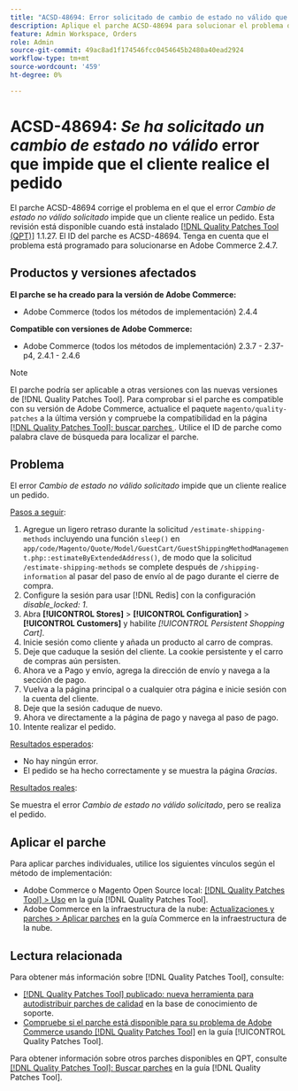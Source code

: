```yaml
---
title: "ACSD-48694: Error solicitado de cambio de estado no válido que impide al cliente realizar el pedido"
description: Aplique el parche ACSD-48694 para solucionar el problema de Adobe Commerce donde el error *Se ha solicitado un cambio de estado no válido* impide que un cliente realice un pedido.
feature: Admin Workspace, Orders
role: Admin
source-git-commit: 49ac8ad1f174546fcc0454645b2480a40ead2924
workflow-type: tm+mt
source-wordcount: '459'
ht-degree: 0%

---
```


# ACSD-48694: *Se ha solicitado un cambio de estado no válido* error que impide que el cliente realice el pedido

El parche ACSD-48694 corrige el problema en el que el error *Cambio de estado no válido solicitado* impide que un cliente realice un pedido. Esta revisión está disponible cuando está instalado [[!DNL Quality Patches Tool (QPT)]](https://experienceleague.adobe.com/en/docs/commerce-knowledge-base/kb/announcements/commerce-announcements/magento-quality-patches-released-new-tool-to-self-serve-quality-patches) 1.1.27. El ID del parche es ACSD-48694. Tenga en cuenta que el problema está programado para solucionarse en Adobe Commerce 2.4.7.

## Productos y versiones afectados

**El parche se ha creado para la versión de Adobe Commerce:**

* Adobe Commerce (todos los métodos de implementación) 2.4.4

**Compatible con versiones de Adobe Commerce:**

* Adobe Commerce (todos los métodos de implementación) 2.3.7 - 2.37-p4, 2.4.1 - 2.4.6

>[!NOTE]
>
>El parche podría ser aplicable a otras versiones con las nuevas versiones de [!DNL Quality Patches Tool]. Para comprobar si el parche es compatible con su versión de Adobe Commerce, actualice el paquete `magento/quality-patches` a la última versión y compruebe la compatibilidad en la página [[!DNL Quality Patches Tool]: buscar parches ](https://experienceleague.adobe.com/tools/commerce-quality-patches/index.html). Utilice el ID de parche como palabra clave de búsqueda para localizar el parche.

## Problema

El error *Cambio de estado no válido solicitado* impide que un cliente realice un pedido.

<u>Pasos a seguir</u>:

1. Agregue un ligero retraso durante la solicitud `/estimate-shipping-methods` incluyendo una función `sleep()` en `app/code/Magento/Quote/Model/GuestCart/GuestShippingMethodManagement.php::estimateByExtendedAddress()`, de modo que la solicitud `/estimate-shipping-methods` se complete después de `/shipping-information` al pasar del paso de envío al de pago durante el cierre de compra.
1. Configure la sesión para usar [!DNL Redis] con la configuración *disable_locked: 1*.
1. Abra **[!UICONTROL Stores]** > **[!UICONTROL Configuration]** > **[!UICONTROL Customers]** y habilite *[!UICONTROL Persistent Shopping Cart]*.
1. Inicie sesión como cliente y añada un producto al carro de compras.
1. Deje que caduque la sesión del cliente. La cookie persistente y el carro de compras aún persisten.
1. Ahora ve a Pago y envío, agrega la dirección de envío y navega a la sección de pago.
1. Vuelva a la página principal o a cualquier otra página e inicie sesión con la cuenta del cliente.
1. Deje que la sesión caduque de nuevo.
1. Ahora ve directamente a la página de pago y navega al paso de pago.
1. Intente realizar el pedido.

<u>Resultados esperados</u>:

* No hay ningún error.
* El pedido se ha hecho correctamente y se muestra la página *Gracias*.

<u>Resultados reales</u>:

Se muestra el error *Cambio de estado no válido solicitado*, pero se realiza el pedido.

## Aplicar el parche

Para aplicar parches individuales, utilice los siguientes vínculos según el método de implementación:

* Adobe Commerce o Magento Open Source local: [[!DNL Quality Patches Tool] > Uso](https://experienceleague.adobe.com/docs/commerce-operations/tools/quality-patches-tool/usage.html) en la guía [!DNL Quality Patches Tool].
* Adobe Commerce en la infraestructura de la nube: [Actualizaciones y parches > Aplicar parches](https://experienceleague.adobe.com/docs/commerce-cloud-service/user-guide/develop/upgrade/apply-patches.html) en la guía Commerce en la infraestructura de la nube.

## Lectura relacionada

Para obtener más información sobre [!DNL Quality Patches Tool], consulte:

* [[!DNL Quality Patches Tool] publicado: nueva herramienta para autodistribuir parches de calidad](https://experienceleague.adobe.com/en/docs/commerce-knowledge-base/kb/announcements/commerce-announcements/magento-quality-patches-released-new-tool-to-self-serve-quality-patches) en la base de conocimiento de soporte.
* [Compruebe si el parche está disponible para su problema de Adobe Commerce usando [!DNL Quality Patches Tool]](/help/tools/quality-patches-tool/patches-available-in-qpt/check-patch-for-magento-issue-with-magento-quality-patches.md) en la guía [!UICONTROL Quality Patches Tool].


Para obtener información sobre otros parches disponibles en QPT, consulte [[!DNL Quality Patches Tool]: Buscar parches](https://experienceleague.adobe.com/tools/commerce-quality-patches/index.html) en la guía [!DNL Quality Patches Tool].
